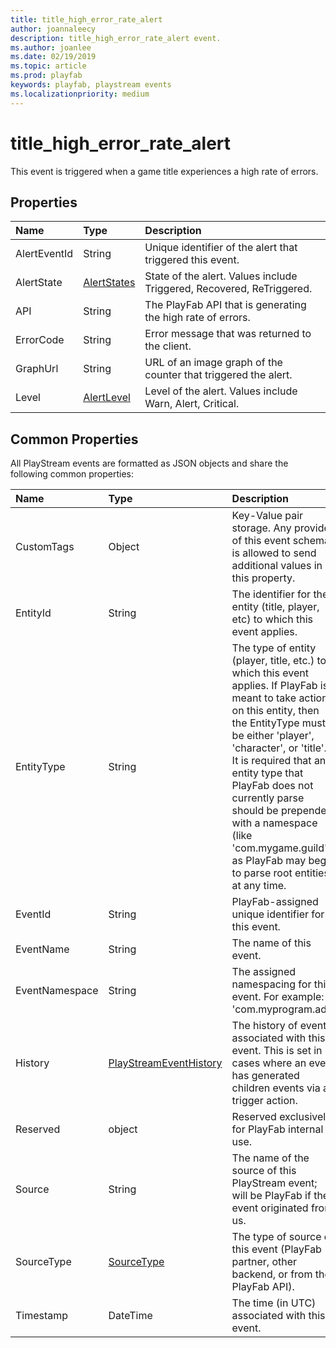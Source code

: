 ```yaml
---
title: title_high_error_rate_alert
author: joannaleecy
description: title_high_error_rate_alert event.
ms.author: joanlee
ms.date: 02/19/2019
ms.topic: article
ms.prod: playfab
keywords: playfab, playstream events
ms.localizationpriority: medium
---
```


# title_high_error_rate_alert

This event is triggered when a game title experiences a high rate of errors.

## Properties

|Name|Type|Description|
| :--------------------|:-------------------|:----------------------|
|AlertEventId|String|Unique identifier of the alert that triggered this event.|
|AlertState|[AlertStates](data-types/alertstates.md)|State of the alert. Values include Triggered, Recovered, ReTriggered.|
|API|String|The PlayFab API that is generating the high rate of errors.|
|ErrorCode|String|Error message that was returned to the client.|
|GraphUrl|String|URL of an image graph of the counter that triggered the alert.|
|Level|[AlertLevel](data-types/alertlevel.md)|Level of the alert. Values include Warn, Alert, Critical.|

## Common Properties

All PlayStream events are formatted as JSON objects and share the following common properties:

|Name|Type|Description|
| :--------------------|:-------------------|:----------------------|
|CustomTags|Object|Key-Value pair storage. Any provider of this event schema is allowed to send additional values in this property.|
|EntityId|String|The identifier for the entity (title, player, etc) to which this event applies.|
|EntityType|String|The type of entity (player, title, etc.) to which this event applies. If PlayFab is meant to take action on this entity, then the EntityType must be either 'player', 'character', or 'title'. It is required that any entity type that PlayFab does not currently parse should be prepended with a namespace (like 'com.mygame.guild') as PlayFab may begin to parse root entities at any time.|
|EventId|String|PlayFab-assigned unique identifier for this event.|
|EventName|String|The name of this event.|
|EventNamespace|String|The assigned namespacing for this event. For example: 'com.myprogram.ads'|
|History|[PlayStreamEventHistory](data-types/playstreameventhistory.md)|The history of events associated with this event. This is set in cases where an event has generated children events via a trigger action.|
|Reserved|object|Reserved exclusively for PlayFab internal use.|
|Source|String|The name of the source of this PlayStream event; will be PlayFab if the event originated from us.|
|SourceType|[SourceType](data-types/sourcetype.md)|The type of source of this event (PlayFab partner, other backend, or from the PlayFab API).|
|Timestamp|DateTime|The time (in UTC) associated with this event.|